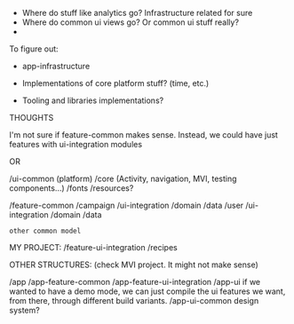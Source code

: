 
- Where do stuff like analytics go? Infrastructure related for sure
- Where do common ui views go? Or common ui stuff really?
-

To figure out:
- app-infrastructure









- Implementations of core platform stuff? (time, etc.)
- Tooling and libraries implementations?


THOUGHTS

I'm not sure if feature-common makes sense. Instead, we could have just features with ui-integration modules

OR


/ui-common (platform)
    /core (Activity, navigation, MVI, testing components...)
    /fonts
    /resources?

/feature-common
    /campaign
        /ui-integration
        /domain
        /data
    /user
        /ui-integration
        /domain
        /data

    other common model


MY PROJECT:
/feature-ui-integration
    /recipes


OTHER STRUCTURES: (check MVI project. It might not make sense)

/app
/app-feature-common
/app-feature-ui-integration
/app-ui
    if we wanted to have a demo mode, we can just compile the ui features we want, from there, through different build variants.
/app-ui-common
    design system?



